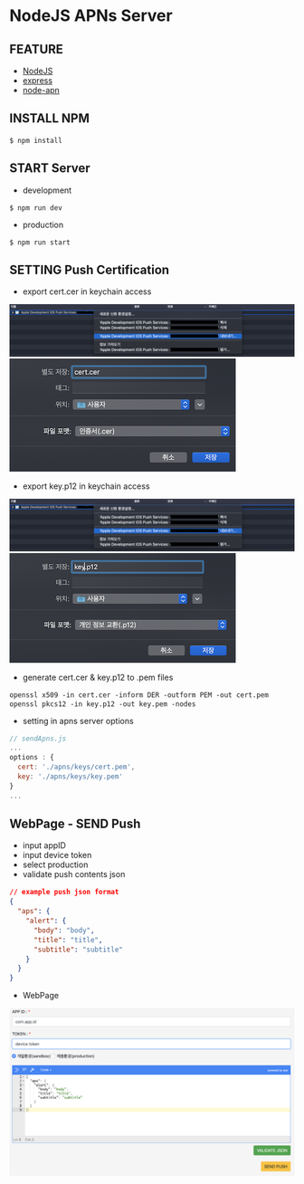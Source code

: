 # NodeJS APNs Server

## FEATURE
- [NodeJS](https://nodejs.org)
- [express](https://www.npmjs.com/package/express)
- [node-apn](https://www.npmjs.com/package/apn)

## INSTALL NPM
```shell
$ npm install
```

## START Server
- development
```shell
$ npm run dev
```
- production
```shell
$ npm run start
```

## SETTING Push Certification
- export cert.cer in keychain access

![Image](./images/push_certification.png)
![Image](./images/cert_cer.png)

- export key.p12 in keychain access

![Image](./images/push_certification.png)
![Image](./images/key_p12.png)

- generate cert.cer & key.p12 to .pem files
```
openssl x509 -in cert.cer -inform DER -outform PEM -out cert.pem
openssl pkcs12 -in key.p12 -out key.pem -nodes
```

- setting in apns server options
```js
// sendApns.js
...
options : {
  cert: './apns/keys/cert.pem',
  key: './apns/keys/key.pem'
}
...
```

## WebPage - SEND Push
- input appID
- input device token
- select production
- validate push contents json
```json
// example push json format
{
  "aps": {
    "alert": {
      "body": "body",
      "title": "title",
      "subtitle": "subtitle"
    }
  }
}
```

- WebPage

![Image](./images/index.png)
